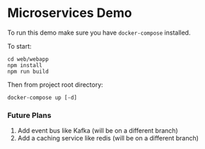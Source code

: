 # Microservices Demo

To run this demo make sure you have `docker-compose` installed.

To start:

```
cd web/webapp
npm install
npm run build
```

Then from project root directory:

```
docker-compose up [-d]
```

### Future Plans

1. Add event bus like Kafka (will be on a different branch)
2. Add a caching service like redis (will be on a different branch)

